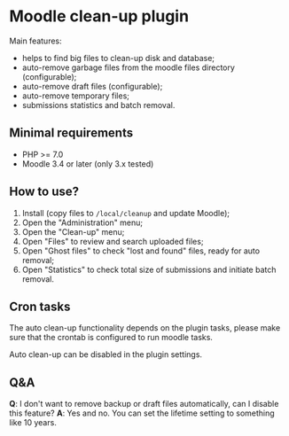 # Moodle clean-up plugin

Main features:
* helps to find big files to clean-up disk and database;
* auto-remove garbage files from the moodle files directory (configurable);
* auto-remove draft files (configurable);
* auto-remove temporary files;
* submissions statistics and batch removal.

## Minimal requirements
* PHP >= 7.0
* Moodle 3.4 or later (only 3.x tested)

## How to use?

1. Install (copy files to `/local/cleanup` and update Moodle);
2. Open the "Administration" menu;
3. Open the "Clean-up" menu;
4. Open "Files" to review and search uploaded files;
5. Open "Ghost files" to check "lost and found" files, ready for auto removal;
6. Open "Statistics" to check total size of submissions and initiate batch removal.

## Cron tasks
The auto clean-up functionality depends on the plugin tasks, please make sure that the crontab is configured to run moodle tasks.

Auto clean-up can be disabled in the plugin settings.

## Q&A
**Q**: I don't want to remove backup or draft files automatically, can I disable this feature?
**A**: Yes and no. You can set the lifetime setting to something like 10 years.